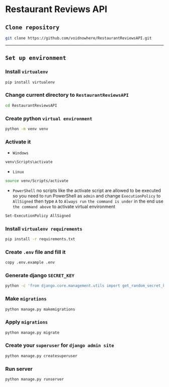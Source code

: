 # Restaurant Reviews API

## `Clone repository`
```bash
git clone https://github.com/voidnowhere/RestaurantReviewsAPI.git
```

<hr>

## `Set up environment`
### Install `virtualenv`
```bash
pip install virtualenv
```
### Change current directory to `RestaurantReviewsAPI`
```bash
cd RestaurantReviewsAPI
```
### Create python `virtual environment`
```bash
python -m venv venv
```
### Activate it
- `Windows`
```bash
venv\Scripts\activate
```
- `Linux`
```bash
source venv/Scripts/activate
```
- `PowerShell`
no scripts like the activate script are allowed to be executed so you need to run PowerShell as `admin` and change `ExecutionPolicy` to `AllSigned` then type `A` to `Always run` `the command is under` in the end use `the command above` to activate virtual environment
```bash
Set-ExecutionPolicy AllSigned
```
### Install `virtualenv requirements`
```bash
pip install -r requirements.txt
```
### Create `.env` file and fill it
```bash
copy .env.example .env
```
### Generate django `SECRET_KEY`
```bash
python -c 'from django.core.management.utils import get_random_secret_key; print(get_random_secret_key())'
```
### Make `migrations`
```bash
python manage.py makemigrations
```
### Apply `migrations`
```bash
python manage.py migrate
```
### Create your `superuser` for `django admin site`
```bash
python manage.py createsuperuser
```
### Run server
```bash
python manage.py runserver
```
